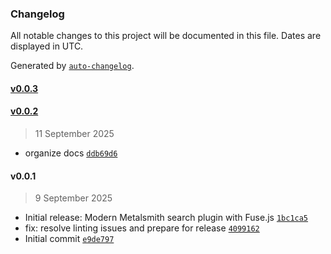 ### Changelog

All notable changes to this project will be documented in this file. Dates are displayed in UTC.

Generated by [`auto-changelog`](https://github.com/CookPete/auto-changelog).

#### [v0.0.3](https://github.com/wernerglinka/metalsmith-search/compare/v0.0.2...v0.0.3)

#### [v0.0.2](https://github.com/wernerglinka/metalsmith-search/compare/v0.0.1...v0.0.2)

> 11 September 2025

- organize docs [`ddb69d6`](https://github.com/wernerglinka/metalsmith-search/commit/ddb69d6b9149dc6a7b7ac028e8c8d0632724b6b6)

#### v0.0.1

> 9 September 2025

- Initial release: Modern Metalsmith search plugin with Fuse.js [`1bc1ca5`](https://github.com/wernerglinka/metalsmith-search/commit/1bc1ca5a1b8719796ff57ea89184b9426d2b4521)
- fix: resolve linting issues and prepare for release [`4099162`](https://github.com/wernerglinka/metalsmith-search/commit/4099162b056cf99737534d3ebb3dc9675deb46ff)
- Initial commit [`e9de797`](https://github.com/wernerglinka/metalsmith-search/commit/e9de797b4f840b330440550db7fb0e335ceba981)
